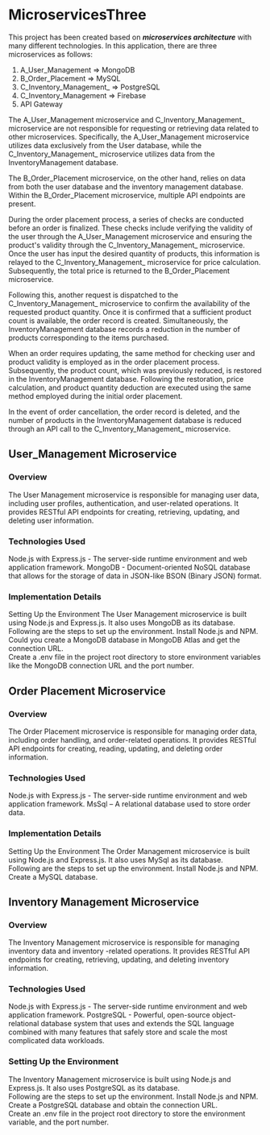 # MicroservicesThree
This project has been created based on <b><I>microservices architecture</I></b> with many different technologies. 
In this application, there are three microservices as follows: 
1. A_User_Management => MongoDB
2. B_Order_Placement => MySQL
3. C_Inventory_Management_ => PostgreSQL
4. C_Inventory_Management => Firebase
5. API Gateway
   
The A_User_Management microservice and C_Inventory_Management_ microservice are not responsible for requesting or retrieving data related to other microservices. Specifically, the A_User_Management microservice utilizes data exclusively from the User database, while the C_Inventory_Management_ microservice utilizes data from the InventoryManagement database. 

The B_Order_Placement microservice, on the other hand, relies on data from both the user database and the inventory management database. Within the B_Order_Placement microservice, multiple API endpoints are present.  

During the order placement process, a series of checks are conducted before an order is finalized. These checks include verifying the validity of the user through the A_User_Management microservice and ensuring the product's validity through the C_Inventory_Management_ microservice. Once the user has input the desired quantity of products, this information is relayed to the C_Inventory_Management_ microservice for price calculation. Subsequently, the total price is returned to the B_Order_Placement microservice.  

Following this, another request is dispatched to the C_Inventory_Management_ microservice to confirm the availability of the requested product quantity. Once it is confirmed that a sufficient product count is available, the order record is created. Simultaneously, the InventoryManagement database records a reduction in the number of products corresponding to the items purchased. 

When an order requires updating, the same method for checking user and product validity is employed as in the order placement process. Subsequently, the product count, which was previously reduced, is restored in the InventoryManagement database. Following the restoration, price calculation, and product quantity deduction are executed using the same method employed during the initial order placement. 

In the event of order cancellation, the order record is deleted, and the number of products in the InventoryManagement database is reduced through an API call to the C_Inventory_Management_ microservice.

## User_Management Microservice
### Overview 
The User Management microservice is responsible for managing user data, including user profiles, authentication, and user-related operations. It provides RESTful API endpoints for creating, retrieving, updating, and deleting user information. 
### Technologies Used 
Node.js with Express.js - The server-side runtime environment and web application framework. 
MongoDB - Document-oriented NoSQL database that allows for the storage of data in JSON-like BSON (Binary JSON) format. 
### Implementation Details 
Setting Up the Environment 
The User Management microservice is built using Node.js and Express.js. It also uses MongoDB as its database.  
Following are the steps to set up the environment. 
Install Node.js and NPM.  
Could you create a MongoDB database in MongoDB Atlas and get the connection URL.  
Create a .env file in the project root directory to store environment variables like the MongoDB connection URL and the port number. 

## Order Placement Microservice
### Overview 
The Order Placement microservice is responsible for managing order data, including order handling, and order-related operations. It provides RESTful API endpoints for creating, reading, updating, and deleting order information. 
### Technologies Used 
Node.js with Express.js - The server-side runtime environment and web application framework. 
MsSql – A relational database used to store order data. 
### Implementation Details 
Setting Up the Environment 
The Order Management microservice is built using Node.js and Express.js. It also uses MySql as its database.  
Following are the steps to set up the environment. 
Install Node.js and NPM.  
Create a MySQL database. 

## Inventory Management Microservice
### Overview 
The Inventory Management microservice is responsible for managing inventory data and inventory -related operations. It provides RESTful API endpoints for creating, retrieving, updating, and deleting inventory information. 
### Technologies Used 
Node.js with Express.js - The server-side runtime environment and web application framework. 
PostgreSQL - Powerful, open-source object-relational database system that uses and extends the SQL language combined with many features that safely store and scale the most complicated data workloads. 
### Setting Up the Environment 
The Inventory Management microservice is built using Node.js and Express.js. It also uses PostgreSQL as its database.  
Following are the steps to set up the environment. 
Install Node.js and NPM.  
Create a PostgreSQL database and obtain the connection URL.  
Create an .env file in the project root directory to store the environment variable, and the port number. 
